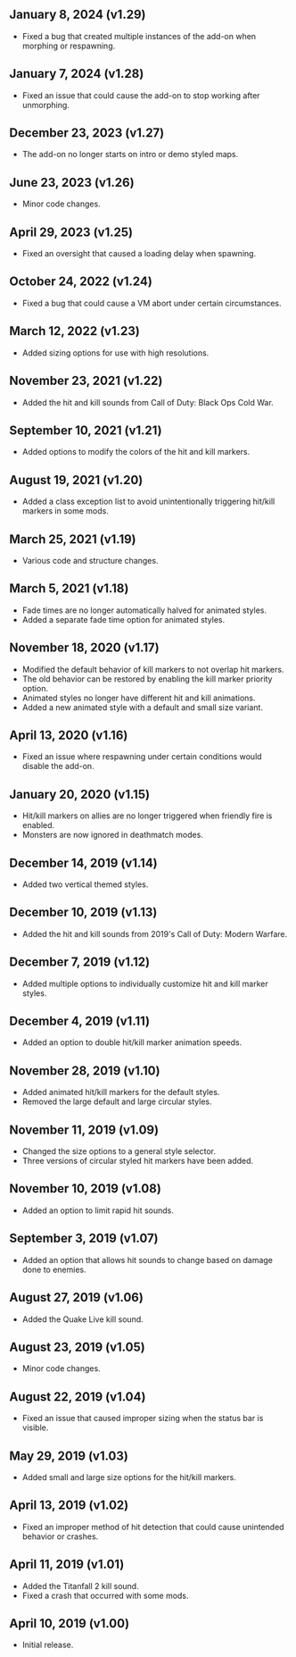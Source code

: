 ## January 8, 2024 (v1.29)
- Fixed a bug that created multiple instances of the add-on when morphing or respawning.

## January 7, 2024 (v1.28)
- Fixed an issue that could cause the add-on to stop working after unmorphing.

## December 23, 2023 (v1.27)
- The add-on no longer starts on intro or demo styled maps.

## June 23, 2023 (v1.26)
- Minor code changes.

## April 29, 2023 (v1.25)
- Fixed an oversight that caused a loading delay when spawning.

## October 24, 2022 (v1.24)
- Fixed a bug that could cause a VM abort under certain circumstances.

## March 12, 2022 (v1.23)
- Added sizing options for use with high resolutions.

## November 23, 2021 (v1.22)
- Added the hit and kill sounds from Call of Duty: Black Ops Cold War.

## September 10, 2021 (v1.21)
- Added options to modify the colors of the hit and kill markers.

## August 19, 2021 (v1.20)
- Added a class exception list to avoid unintentionally triggering hit/kill markers in some mods.

## March 25, 2021 (v1.19)
- Various code and structure changes.

## March 5, 2021 (v1.18)
- Fade times are no longer automatically halved for animated styles.
- Added a separate fade time option for animated styles.

## November 18, 2020 (v1.17)
- Modified the default behavior of kill markers to not overlap hit markers.
- The old behavior can be restored by enabling the kill marker priority option.
- Animated styles no longer have different hit and kill animations.
- Added a new animated style with a default and small size variant.

## April 13, 2020 (v1.16)
- Fixed an issue where respawning under certain conditions would disable the add-on.

## January 20, 2020 (v1.15)
- Hit/kill markers on allies are no longer triggered when friendly fire is enabled.
- Monsters are now ignored in deathmatch modes.

## December 14, 2019 (v1.14)
- Added two vertical themed styles.

## December 10, 2019 (v1.13)
- Added the hit and kill sounds from 2019's Call of Duty: Modern Warfare.

## December 7, 2019 (v1.12)
- Added multiple options to individually customize hit and kill marker styles.

## December 4, 2019 (v1.11)
- Added an option to double hit/kill marker animation speeds.

## November 28, 2019 (v1.10)
- Added animated hit/kill markers for the default styles.
- Removed the large default and large circular styles.

## November 11, 2019 (v1.09)
- Changed the size options to a general style selector.
- Three versions of circular styled hit markers have been added.

## November 10, 2019 (v1.08)
- Added an option to limit rapid hit sounds.

## September 3, 2019 (v1.07)
- Added an option that allows hit sounds to change based on damage done to enemies.

## August 27, 2019 (v1.06)
- Added the Quake Live kill sound.

## August 23, 2019 (v1.05)
- Minor code changes.

## August 22, 2019 (v1.04)
- Fixed an issue that caused improper sizing when the status bar is visible.

## May 29, 2019 (v1.03)
- Added small and large size options for the hit/kill markers.

## April 13, 2019 (v1.02)
- Fixed an improper method of hit detection that could cause unintended behavior or crashes.

## April 11, 2019 (v1.01)
- Added the Titanfall 2 kill sound.
- Fixed a crash that occurred with some mods.

## April 10, 2019 (v1.00)
- Initial release.
